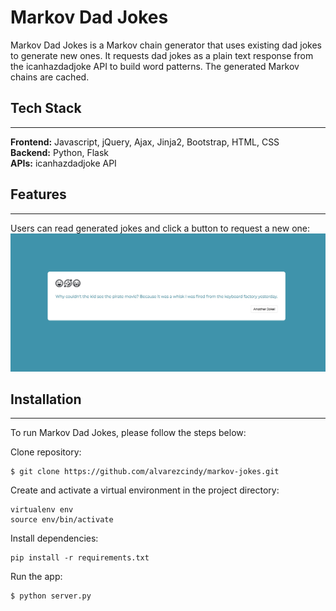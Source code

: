 # Markov Dad Jokes

Markov Dad Jokes is a Markov chain generator that uses existing dad jokes to generate new ones. It requests dad jokes as a plain text response from the icanhazdadjoke API to build word patterns. The generated Markov chains are cached. 

## Tech Stack
------

__Frontend:__ Javascript, jQuery, Ajax, Jinja2, Bootstrap, HTML, CSS </br>
__Backend:__ Python, Flask </br>
__APIs:__ icanhazdadjoke API </br>

## Features
------

Users can read generated jokes and click a button to request a new one:
![ScreenShot](/static/img/readme_img1.jpg)

## Installation
------
To run Markov Dad Jokes, please follow the steps below:

Clone repository:
```
$ git clone https://github.com/alvarezcindy/markov-jokes.git
```

Create and activate a virtual environment in the project directory:

```
virtualenv env
source env/bin/activate
```

Install dependencies:

```
pip install -r requirements.txt
```

Run the app:
```
$ python server.py
```